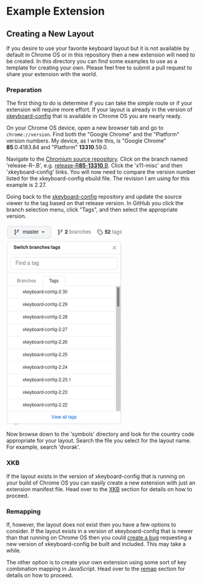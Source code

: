 # Example Extension

## Creating a New Layout

If you desire to use your favorite keyboard layout but it is not available by
default in Chrome OS or in this repository then a new extension will need to be
created. In this directory you can find some examples to use as a template for
creating your own. Please feel free to submit a pull request to share your
extension with the world.

### Preparation

The first thing to do is determine if you can take the simple route or if your
extension will require more effort. If your layout is already in the version of
[xkeyboard-config](https://github.com/freedesktop/xkeyboard-config) that is
available in Chrome OS you are nearly ready.

On your Chrome OS device, open a new browser tab and go to `chrome://version`.
Find both the "Google Chrome" and the "Platform" version numbers. My device, as
I write this, is "Google Chrome" **85**.0.4183.84 and "Platform" **13310**.59.0.

Navigate to the [Chromium source
repository](https://chromium.googlesource.com/chromiumos/overlays/chromiumos-overlay/+refs).
Click on the branch named 'release-R<chrome version>-<platform version>.B', e.g.
[release-R**85**-**13310**.B](https://chromium.googlesource.com/chromiumos/overlays/chromiumos-overlay/+/refs/heads/release-R85-13310.B).
Click the 'x11-misc' and then 'xkeyboard-config' links. You will now need to
compare the version number listed for the xkeyboard-config ebuild file. The
revision I am using for this example is 2.27.

Going back to the
[xkeyboard-config](https://github.com/freedesktop/xkeyboard-config) repository
and update the source viewer to the tag based on that release version. In GitHub
you click the branch selection menu, click "Tags", and then select the
appropriate version.

![branch select menu](branch_menu.png)

Now browse down to the 'symbols' directory and look for the country code
appropriate for your layout. Search the file you select for the layout name. For
example, search 'dvorak'.

### XKB

If the layout exists in the version of xkeyboard-config that is running on your
build of Chrome OS you can easily create a new extension with just an extension
manifest file. Head over to the [XKB](xkb/README.md) section for details on how
to proceed.

### Remapping

If, however, the layout does not exist then you have a few options to consider.
If the layout exists in a version of xkeyboard-config that is newer than that
running on Chrome OS then you could [create a
bug](https://chromium.googlesource.com/chromiumos/docs/+/master/reporting_bugs.md)
requesting a new version of xkeyboard-config be built and included. This may
take a while.

The other option is to create your own extension using some sort of key
combination mapping in JavaScript. Head over to the [remap](remap/README.md)
section for details on how to proceed.
